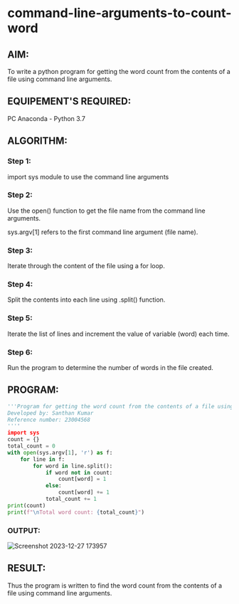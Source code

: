 # command-line-arguments-to-count-word
## AIM:
To write a python program for getting the word count from the contents of a file using command line arguments.
## EQUIPEMENT'S REQUIRED: 
PC
Anaconda - Python 3.7
## ALGORITHM: 
### Step 1:
import sys module to use the command line arguments 
### Step 2: 
Use the open() function to get the file name from the command line arguments.

sys.argv[1] refers to the first command line argument (file name).
### Step 3: 
Iterate through the content of the file using a for loop.
### Step 4:  
Split the contents into each line using .split() function.
### Step 5: 
Iterate the list of lines and increment the value of variable (word) each time.

### Step 6: 
Run the program to determine the number of words in the file created.

## PROGRAM:
```python
'''Program for getting the word count from the contents of a file using command line arguments
Developed by: Santhan Kumar
Reference number: 23004568
''''
import sys
count = {}
total_count = 0
with open(sys.argv[1], 'r') as f:
    for line in f:
        for word in line.split():
            if word not in count:
                count[word] = 1
            else:
                count[word] += 1
            total_count += 1
print(count)
print(f"\nTotal word count: {total_count}")

```
### OUTPUT:
![Screenshot 2023-12-27 173957](https://github.com/AkilaMohan/command-line-arguments-to-count-word/assets/145742508/c8972b5d-4341-4712-8632-9fee002a1acc)

## RESULT:
Thus the program is written to find the word count from the contents of a file using command line arguments.
